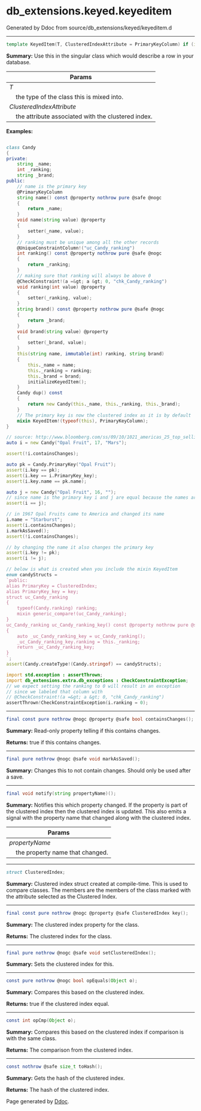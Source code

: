 # db_extensions.keyed.keyeditem
Generated by Ddoc from source/db_extensions/keyed/keyeditem.d

***
```d
template KeyedItem(T, ClusteredIndexAttribute = PrimaryKeyColumn) if (is(T == class))
```
**Summary:**
Use this in the singular class which would describe a row in your
database.

Params |
---|
*T*|
&nbsp;&nbsp;&nbsp;&nbsp;the type of the class this is mixed into.|
*ClusteredIndexAttribute*|
&nbsp;&nbsp;&nbsp;&nbsp;the attribute associated with the clustered index.|

**Examples:**
```d

class Candy
{
private:
    string _name;
    int _ranking;
    string _brand;
public:
    // name is the primary key
    @PrimaryKeyColumn
    string name() const @property nothrow pure @safe @nogc
    {
        return _name;
    }
    void name(string value) @property
    {
        setter(_name, value);
    }
    // ranking must be unique among all the other records
    @UniqueConstraintColumn!("uc_Candy_ranking")
    int ranking() const @property nothrow pure @safe @nogc
    {
        return _ranking;
    }
    // making sure that ranking will always be above 0
    @CheckConstraint!(a =&gt; a &gt; 0, "chk_Candy_ranking")
    void ranking(int value) @property
    {
        setter(_ranking, value);
    }
    string brand() const @property nothrow pure @safe @nogc
    {
        return _brand;
    }
    void brand(string value) @property
    {
        setter(_brand, value);
    }
    this(string name, immutable(int) ranking, string brand)
    {
        this._name = name;
        this._ranking = ranking;
        this._brand = brand;
        initializeKeyedItem();
    }
    Candy dup() const
    {
        return new Candy(this._name, this._ranking, this._brand);
    }
    // The primary key is now the clustered index as it is by default
    mixin KeyedItem!(typeof(this), PrimaryKeyColumn);
}

// source: http://www.bloomberg.com/ss/09/10/1021_americas_25_top_selling_candies/10.htm
auto i = new Candy("Opal Fruit", 17, "Mars");

assert(!i.containsChanges);

auto pk = Candy.PrimaryKey("Opal Fruit");
assert(i.key == pk);
assert(i.key == i.PrimaryKey_key);
assert(i.key.name == pk.name);

auto j = new Candy("Opal Fruit", 16, "");
// since name is the primary key i and j are equal because the names are equal
assert(i == j);

// in 1967 Opal Fruits came to America and changed its name
i.name = "Starburst";
assert(i.containsChanges);
i.markAsSaved();
assert(!i.containsChanges);

// by changing the name it also changes the primary key
assert(i.key != pk);
assert(i != j);

// below is what is created when you include the mixin KeyedItem
enum candyStructs =
`public:
alias PrimaryKey = ClusteredIndex;
alias PrimaryKey_key = key;
struct uc_Candy_ranking
{
    typeof(Candy.ranking) ranking;
    mixin generic_compare!(uc_Candy_ranking);
}
uc_Candy_ranking uc_Candy_ranking_key() const @property nothrow pure @safe @nogc
{
    auto _uc_Candy_ranking_key = uc_Candy_ranking();
    _uc_Candy_ranking_key.ranking = this._ranking;
    return _uc_Candy_ranking_key;
}
`;
assert(Candy.createType!(Candy.stringof) == candyStructs);

import std.exception : assertThrown;
import db_extensions.extra.db_exceptions : CheckConstraintException;
// we expect setting the ranking to 0 will result in an exception
// since we labeled that column with
// @CheckConstraint!(a =&gt; a &gt; 0, "chk_Candy_ranking")
assertThrown!CheckConstraintException(i.ranking = 0);


``` 
***
```d
final const pure nothrow @nogc @property @safe bool containsChanges();

```
**Summary:**
Read-only property telling if this contains changes.

**Returns:**
true if this contains changes.
 

***
```d
final pure nothrow @nogc @safe void markAsSaved();

```
**Summary:**
Changes this to not contain changes. Should only
be used after a save.
 

***
```d
final void notify(string propertyName)();

```
**Summary:**
Notifies this which property changed. If the property is
part of the clustered index then the clustered index is updated.
This also emits a signal with the property name that changed
along with the clustered index.

Params |
---|
*propertyName*|
&nbsp;&nbsp;&nbsp;&nbsp;the property name that changed.|

 

***
```d
struct ClusteredIndex;

```
**Summary:**
Clustered index struct created at compile-time.
This is used to compare classes. The members
are the members of the class marked with the
attribute selected as the Clustered Index.
 

***
```d
final const pure nothrow @nogc @property @safe ClusteredIndex key();

```
**Summary:**
The clustered index property for the class.

**Returns:**
The clustered index for the class.
 

***
```d
final pure nothrow @nogc @safe void setClusteredIndex();

```
**Summary:**
Sets the clustered index for this.
 

***
```d
const pure nothrow @nogc bool opEquals(Object o);

```
**Summary:**
Compares this based on the clustered index.

**Returns:**
true if the clustered index equal.
 

***
```d
const int opCmp(Object o);

```
**Summary:**
Compares this based on the clustered index if comparison is with the same class.

**Returns:**
The comparison from the clustered index.
 

***
```d
const nothrow @safe size_t toHash();

```
**Summary:**
Gets the hash of the clustered index.

**Returns:**
The hash of the clustered index.
 





Page generated by [Ddoc](http://dlang.org/ddoc.html). 
